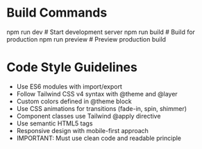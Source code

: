 # Build Commands

npm run dev # Start development server
npm run build # Build for production
npm run preview # Preview production build

# Code Style Guidelines

- Use ES6 modules with import/export
- Follow Tailwind CSS v4 syntax with @theme and @layer
- Custom colors defined in @theme block
- Use CSS animations for transitions (fade-in, spin, shimmer)
- Component classes use Tailwind @apply directive
- Use semantic HTML5 tags
- Responsive design with mobile-first approach
- IMPORTANT: Must use clean code and readable principle
